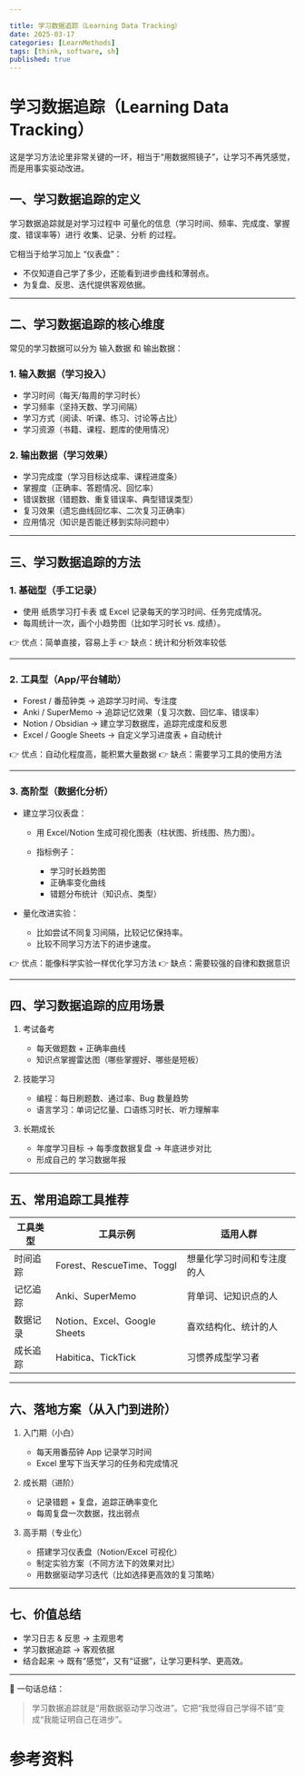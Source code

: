 ```yaml
---

title: 学习数据追踪（Learning Data Tracking）
date: 2025-03-17
categories: [LearnMethods]
tags: [think, software, sh]
published: true
---
```



# 学习数据追踪（Learning Data Tracking）


这是学习方法论里非常关键的一环，相当于“用数据照镜子”，让学习不再凭感觉，而是用事实驱动改进。

## 一、学习数据追踪的定义

学习数据追踪就是对学习过程中 可量化的信息（学习时间、频率、完成度、掌握度、错误率等）进行 收集、记录、分析 的过程。

它相当于给学习加上 “仪表盘”：

* 不仅知道自己学了多少，还能看到进步曲线和薄弱点。
* 为复盘、反思、迭代提供客观依据。

---

## 二、学习数据追踪的核心维度

常见的学习数据可以分为 输入数据 和 输出数据：

### 1. 输入数据（学习投入）

* 学习时间（每天/每周的学习时长）
* 学习频率（坚持天数、学习间隔）
* 学习方式（阅读、听课、练习、讨论等占比）
* 学习资源（书籍、课程、题库的使用情况）

### 2. 输出数据（学习效果）

* 学习完成度（学习目标达成率、课程进度条）
* 掌握度（正确率、答题情况、回忆率）
* 错误数据（错题数、重复错误率、典型错误类型）
* 复习效果（遗忘曲线回忆率、二次复习正确率）
* 应用情况（知识是否能迁移到实际问题中）

---

## 三、学习数据追踪的方法

### 1. 基础型（手工记录）

* 使用 纸质学习打卡表 或 Excel 记录每天的学习时间、任务完成情况。
* 每周统计一次，画个小趋势图（比如学习时长 vs. 成绩）。

👉 优点：简单直接，容易上手
👉 缺点：统计和分析效率较低

---

### 2. 工具型（App/平台辅助）

* Forest / 番茄钟类 → 追踪学习时间、专注度
* Anki / SuperMemo → 追踪记忆效果（复习次数、回忆率、错误率）
* Notion / Obsidian → 建立学习数据库，追踪完成度和反思
* Excel / Google Sheets → 自定义学习进度表 + 自动统计

👉 优点：自动化程度高，能积累大量数据
👉 缺点：需要学习工具的使用方法

---

### 3. 高阶型（数据化分析）

* 建立学习仪表盘：

  * 用 Excel/Notion 生成可视化图表（柱状图、折线图、热力图）。
  * 指标例子：

    * 学习时长趋势图
    * 正确率变化曲线
    * 错题分布统计（知识点、类型）

* 量化改进实验：

  * 比如尝试不同复习间隔，比较记忆保持率。
  * 比较不同学习方法下的进步速度。

👉 优点：能像科学实验一样优化学习方法
👉 缺点：需要较强的自律和数据意识

---

## 四、学习数据追踪的应用场景

1. 考试备考

   * 每天做题数 + 正确率曲线
   * 知识点掌握雷达图（哪些掌握好、哪些是短板）

2. 技能学习

   * 编程：每日刷题数、通过率、Bug 数量趋势
   * 语言学习：单词记忆量、口语练习时长、听力理解率

3. 长期成长

   * 年度学习目标 → 每季度数据复盘 → 年底进步对比
   * 形成自己的 学习数据年报

---

## 五、常用追踪工具推荐

| 工具类型 | 工具示例                       | 适用人群          |
| ---- | -------------------------- | ------------- |
| 时间追踪 | Forest、RescueTime、Toggl    | 想量化学习时间和专注度的人 |
| 记忆追踪 | Anki、SuperMemo             | 背单词、记知识点的人    |
| 数据记录 | Notion、Excel、Google Sheets | 喜欢结构化、统计的人    |
| 成长追踪 | Habitica、TickTick          | 习惯养成型学习者      |

---

## 六、落地方案（从入门到进阶）

1. 入门期（小白）

   * 每天用番茄钟 App 记录学习时间
   * Excel 里写下当天学习的任务和完成情况

2. 成长期（进阶）

   * 记录错题 + 复盘，追踪正确率变化
   * 每周复盘一次数据，找出弱点

3. 高手期（专业化）

   * 搭建学习仪表盘（Notion/Excel 可视化）
   * 制定实验方案（不同方法下的效果对比）
   * 用数据驱动学习迭代（比如选择更高效的复习策略）

---

## 七、价值总结

* 学习日志 & 反思 → 主观思考
* 学习数据追踪 → 客观依据
* 结合起来 → 既有“感觉”，又有“证据”，让学习更科学、更高效。

---

📌 一句话总结：

> 学习数据追踪就是“用数据驱动学习改进”。它把“我觉得自己学得不错”变成“我能证明自己在进步”。





# 参考资料


